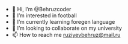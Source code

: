 - 👋 Hi, I’m @Behruzcoder
- 👀 I’m interested in football
- 🌱 I’m currently learning foregen language
- 💞️ I’m looking to collaborate on my university
- 📫 How to reach me ruziyevbehruz@mail.ru

<!---
Behruzcoder/Behruzcoder is a ✨ special ✨ repository because its `README.md` (this file) appears on your GitHub profile.
You can click the Preview link to take a look at your changes.
--->
